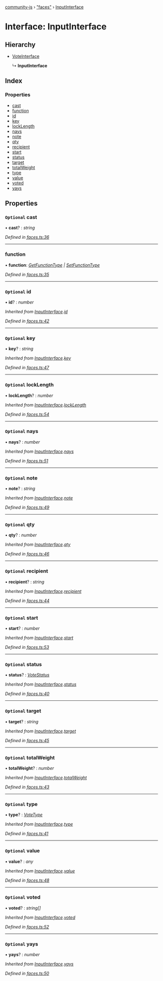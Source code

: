 [community-js](../globals.md) › ["faces"](../modules/_faces_.md) › [InputInterface](_faces_.inputinterface.md)

# Interface: InputInterface

## Hierarchy

* [VoteInterface](_faces_.voteinterface.md)

  ↳ **InputInterface**

## Index

### Properties

* [cast](_faces_.inputinterface.md#optional-cast)
* [function](_faces_.inputinterface.md#function)
* [id](_faces_.inputinterface.md#optional-id)
* [key](_faces_.inputinterface.md#optional-key)
* [lockLength](_faces_.inputinterface.md#optional-locklength)
* [nays](_faces_.inputinterface.md#optional-nays)
* [note](_faces_.inputinterface.md#optional-note)
* [qty](_faces_.inputinterface.md#optional-qty)
* [recipient](_faces_.inputinterface.md#optional-recipient)
* [start](_faces_.inputinterface.md#optional-start)
* [status](_faces_.inputinterface.md#optional-status)
* [target](_faces_.inputinterface.md#optional-target)
* [totalWeight](_faces_.inputinterface.md#optional-totalweight)
* [type](_faces_.inputinterface.md#optional-type)
* [value](_faces_.inputinterface.md#optional-value)
* [voted](_faces_.inputinterface.md#optional-voted)
* [yays](_faces_.inputinterface.md#optional-yays)

## Properties

### `Optional` cast

• **cast**? : *string*

*Defined in [faces.ts:36](https://github.com/CommunityXYZ/community-js/blob/4238cca/src/faces.ts#L36)*

___

###  function

• **function**: *[GetFunctionType](../modules/_faces_.md#getfunctiontype) | [SetFunctionType](../modules/_faces_.md#setfunctiontype)*

*Defined in [faces.ts:35](https://github.com/CommunityXYZ/community-js/blob/4238cca/src/faces.ts#L35)*

___

### `Optional` id

• **id**? : *number*

*Inherited from [InputInterface](_faces_.inputinterface.md).[id](_faces_.inputinterface.md#optional-id)*

*Defined in [faces.ts:42](https://github.com/CommunityXYZ/community-js/blob/4238cca/src/faces.ts#L42)*

___

### `Optional` key

• **key**? : *string*

*Inherited from [InputInterface](_faces_.inputinterface.md).[key](_faces_.inputinterface.md#optional-key)*

*Defined in [faces.ts:47](https://github.com/CommunityXYZ/community-js/blob/4238cca/src/faces.ts#L47)*

___

### `Optional` lockLength

• **lockLength**? : *number*

*Inherited from [InputInterface](_faces_.inputinterface.md).[lockLength](_faces_.inputinterface.md#optional-locklength)*

*Defined in [faces.ts:54](https://github.com/CommunityXYZ/community-js/blob/4238cca/src/faces.ts#L54)*

___

### `Optional` nays

• **nays**? : *number*

*Inherited from [InputInterface](_faces_.inputinterface.md).[nays](_faces_.inputinterface.md#optional-nays)*

*Defined in [faces.ts:51](https://github.com/CommunityXYZ/community-js/blob/4238cca/src/faces.ts#L51)*

___

### `Optional` note

• **note**? : *string*

*Inherited from [InputInterface](_faces_.inputinterface.md).[note](_faces_.inputinterface.md#optional-note)*

*Defined in [faces.ts:49](https://github.com/CommunityXYZ/community-js/blob/4238cca/src/faces.ts#L49)*

___

### `Optional` qty

• **qty**? : *number*

*Inherited from [InputInterface](_faces_.inputinterface.md).[qty](_faces_.inputinterface.md#optional-qty)*

*Defined in [faces.ts:46](https://github.com/CommunityXYZ/community-js/blob/4238cca/src/faces.ts#L46)*

___

### `Optional` recipient

• **recipient**? : *string*

*Inherited from [InputInterface](_faces_.inputinterface.md).[recipient](_faces_.inputinterface.md#optional-recipient)*

*Defined in [faces.ts:44](https://github.com/CommunityXYZ/community-js/blob/4238cca/src/faces.ts#L44)*

___

### `Optional` start

• **start**? : *number*

*Inherited from [InputInterface](_faces_.inputinterface.md).[start](_faces_.inputinterface.md#optional-start)*

*Defined in [faces.ts:53](https://github.com/CommunityXYZ/community-js/blob/4238cca/src/faces.ts#L53)*

___

### `Optional` status

• **status**? : *[VoteStatus](../modules/_faces_.md#votestatus)*

*Inherited from [InputInterface](_faces_.inputinterface.md).[status](_faces_.inputinterface.md#optional-status)*

*Defined in [faces.ts:40](https://github.com/CommunityXYZ/community-js/blob/4238cca/src/faces.ts#L40)*

___

### `Optional` target

• **target**? : *string*

*Inherited from [InputInterface](_faces_.inputinterface.md).[target](_faces_.inputinterface.md#optional-target)*

*Defined in [faces.ts:45](https://github.com/CommunityXYZ/community-js/blob/4238cca/src/faces.ts#L45)*

___

### `Optional` totalWeight

• **totalWeight**? : *number*

*Inherited from [InputInterface](_faces_.inputinterface.md).[totalWeight](_faces_.inputinterface.md#optional-totalweight)*

*Defined in [faces.ts:43](https://github.com/CommunityXYZ/community-js/blob/4238cca/src/faces.ts#L43)*

___

### `Optional` type

• **type**? : *[VoteType](../modules/_faces_.md#votetype)*

*Inherited from [InputInterface](_faces_.inputinterface.md).[type](_faces_.inputinterface.md#optional-type)*

*Defined in [faces.ts:41](https://github.com/CommunityXYZ/community-js/blob/4238cca/src/faces.ts#L41)*

___

### `Optional` value

• **value**? : *any*

*Inherited from [InputInterface](_faces_.inputinterface.md).[value](_faces_.inputinterface.md#optional-value)*

*Defined in [faces.ts:48](https://github.com/CommunityXYZ/community-js/blob/4238cca/src/faces.ts#L48)*

___

### `Optional` voted

• **voted**? : *string[]*

*Inherited from [InputInterface](_faces_.inputinterface.md).[voted](_faces_.inputinterface.md#optional-voted)*

*Defined in [faces.ts:52](https://github.com/CommunityXYZ/community-js/blob/4238cca/src/faces.ts#L52)*

___

### `Optional` yays

• **yays**? : *number*

*Inherited from [InputInterface](_faces_.inputinterface.md).[yays](_faces_.inputinterface.md#optional-yays)*

*Defined in [faces.ts:50](https://github.com/CommunityXYZ/community-js/blob/4238cca/src/faces.ts#L50)*
